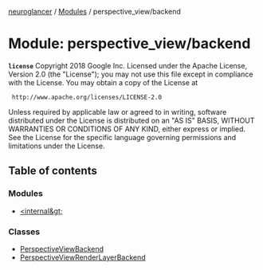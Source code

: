 [neuroglancer](../README.md) / [Modules](../modules.md) / perspective\_view/backend

# Module: perspective\_view/backend

**`license`**
Copyright 2018 Google Inc.
Licensed under the Apache License, Version 2.0 (the "License");
you may not use this file except in compliance with the License.
You may obtain a copy of the License at

     http://www.apache.org/licenses/LICENSE-2.0

Unless required by applicable law or agreed to in writing, software
distributed under the License is distributed on an "AS IS" BASIS,
WITHOUT WARRANTIES OR CONDITIONS OF ANY KIND, either express or implied.
See the License for the specific language governing permissions and
limitations under the License.

## Table of contents

### Modules

- [&lt;internal\&gt;](perspective_view_backend._internal_.md)

### Classes

- [PerspectiveViewBackend](../classes/perspective_view_backend.PerspectiveViewBackend.md)
- [PerspectiveViewRenderLayerBackend](../classes/perspective_view_backend.PerspectiveViewRenderLayerBackend.md)
